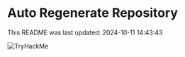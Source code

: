 # Auto Regenerate Repository

This README was last updated: 2024-10-11 14:43:43

 ![TryHackMe](https://tryhackme.com/badge/533634)